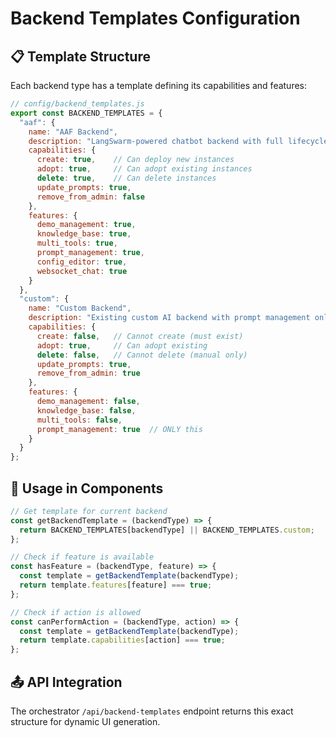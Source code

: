 # Backend Templates Configuration

## 📋 **Template Structure**
Each backend type has a template defining its capabilities and features:

```javascript
// config/backend_templates.js
export const BACKEND_TEMPLATES = {
  "aaf": {
    name: "AAF Backend",
    description: "LangSwarm-powered chatbot backend with full lifecycle management",
    capabilities: {
      create: true,    // Can deploy new instances
      adopt: true,     // Can adopt existing instances  
      delete: true,    // Can delete instances
      update_prompts: true,
      remove_from_admin: false
    },
    features: {
      demo_management: true,
      knowledge_base: true,
      multi_tools: true,
      prompt_management: true,
      config_editor: true,
      websocket_chat: true
    }
  },
  "custom": {
    name: "Custom Backend", 
    description: "Existing custom AI backend with prompt management only",
    capabilities: {
      create: false,   // Cannot create (must exist)
      adopt: true,     // Can adopt existing
      delete: false,   // Cannot delete (manual only)
      update_prompts: true,
      remove_from_admin: true
    },
    features: {
      demo_management: false,
      knowledge_base: false, 
      multi_tools: false,
      prompt_management: true  // ONLY this
    }
  }
};
```

## 🔧 **Usage in Components**

```javascript
// Get template for current backend
const getBackendTemplate = (backendType) => {
  return BACKEND_TEMPLATES[backendType] || BACKEND_TEMPLATES.custom;
};

// Check if feature is available
const hasFeature = (backendType, feature) => {
  const template = getBackendTemplate(backendType);
  return template.features[feature] === true;
};

// Check if action is allowed
const canPerformAction = (backendType, action) => {
  const template = getBackendTemplate(backendType);
  return template.capabilities[action] === true;
};
```

## 📤 **API Integration**
The orchestrator `/api/backend-templates` endpoint returns this exact structure for dynamic UI generation.
